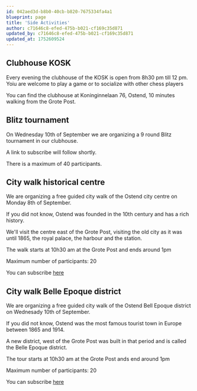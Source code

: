 ```yaml
---
id: 042aed3d-b8b0-40cb-b820-7675334fa4a1
blueprint: page
title: 'Side Activities'
author: c71646c8-efed-475b-b021-cf169c35d871
updated_by: c71646c8-efed-475b-b021-cf169c35d871
updated_at: 1752609524
---
```

## Clubhouse KOSK

Every evening the clubhouse of the KOSK is open from 8h30 pm till 12 pm.  Yoiu are welcome to play a game or to socialize with other chess players

You can find the clubhouse at Koninginnelaan 76, Ostend, 10 minutes walking from the Grote Post.

## Blitz tournament

On Wednesday 10th of September we are organizing a 9 round Blitz tournament in our clubhouse.

A link to subscribe will follow shortly.

There is a maximum of 40 participants.

## City walk historical centre

We are organizing a free guided city walk of the Ostend city centre on Monday 8th of September.

If you did not know, Ostend was founded in the 10th century and has a rich history.

We'll visit the centre east of the Grote Post, visiting the old city as it was until 1865, the royal palace, the harbour and the station.

The walk starts  at 10h30 am at the Grote Post and ends around 1pm

Maximum number of participants: 20

You can subscribe [here](https://forms.gle/dGc2A8GyMQhGpYvc8)

## City walk Belle Epoque district

We are organizing a free guided city walk of the Ostend Bell Epoque district on Wednesady 10th of September.

If you did not know, Ostend was the most famous tourist town in Europe between 1865 and 1914.

A new district, west of the Grote Post was built in that period and is called the Belle Epoque district.

The tour starts at 10h30 am at the Grote Post ands end around 1pm 

Maximum number of participants: 20

You can subscribe [here](https://forms.gle/LsXPsMx27gHY9ziJ8)